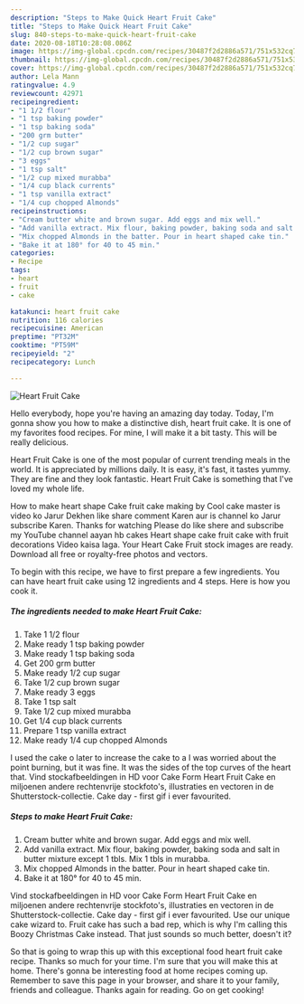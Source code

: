 ```yaml
---
description: "Steps to Make Quick Heart Fruit Cake"
title: "Steps to Make Quick Heart Fruit Cake"
slug: 840-steps-to-make-quick-heart-fruit-cake
date: 2020-08-18T10:28:08.086Z
image: https://img-global.cpcdn.com/recipes/30487f2d2886a571/751x532cq70/heart-fruit-cake-recipe-main-photo.jpg
thumbnail: https://img-global.cpcdn.com/recipes/30487f2d2886a571/751x532cq70/heart-fruit-cake-recipe-main-photo.jpg
cover: https://img-global.cpcdn.com/recipes/30487f2d2886a571/751x532cq70/heart-fruit-cake-recipe-main-photo.jpg
author: Lela Mann
ratingvalue: 4.9
reviewcount: 42971
recipeingredient:
- "1 1/2 flour"
- "1 tsp baking powder"
- "1 tsp baking soda"
- "200 grm butter"
- "1/2 cup sugar"
- "1/2 cup brown sugar"
- "3 eggs"
- "1 tsp salt"
- "1/2 cup mixed murabba"
- "1/4 cup black currents"
- "1 tsp vanilla extract"
- "1/4 cup chopped Almonds"
recipeinstructions:
- "Cream butter white and brown sugar. Add eggs and mix well."
- "Add vanilla extract. Mix flour, baking powder, baking soda and salt in butter mixture except 1 tbls. Mix 1 tbls in murabba."
- "Mix chopped Almonds in the batter. Pour in heart shaped cake tin."
- "Bake it at 180° for 40 to 45 min."
categories:
- Recipe
tags:
- heart
- fruit
- cake

katakunci: heart fruit cake 
nutrition: 116 calories
recipecuisine: American
preptime: "PT32M"
cooktime: "PT59M"
recipeyield: "2"
recipecategory: Lunch

---
```



![Heart Fruit Cake](https://img-global.cpcdn.com/recipes/30487f2d2886a571/751x532cq70/heart-fruit-cake-recipe-main-photo.jpg)

Hello everybody, hope you're having an amazing day today. Today, I'm gonna show you how to make a distinctive dish, heart fruit cake. It is one of my favorites food recipes. For mine, I will make it a bit tasty. This will be really delicious.

Heart Fruit Cake is one of the most popular of current trending meals in the world. It is appreciated by millions daily. It is easy, it's fast, it tastes yummy. They are fine and they look fantastic. Heart Fruit Cake is something that I've loved my whole life.

How to make heart shape Cake fruit cake making by Cool cake master is video ko Jarur Dekhen like share comment Karen aur is channel ko Jarur subscribe Karen. Thanks for watching Please do like shere and subscribe my YouTube channel aayan hb cakes Heart shape cake fruit cake with fruit decorations Video kaisa laga. Your Heart Cake Fruit stock images are ready. Download all free or royalty-free photos and vectors.


To begin with this recipe, we have to first prepare a few ingredients. You can have heart fruit cake using 12 ingredients and 4 steps. Here is how you cook it.

<!--inarticleads1-->

##### The ingredients needed to make Heart Fruit Cake:

1. Take 1 1/2 flour
1. Make ready 1 tsp baking powder
1. Make ready 1 tsp baking soda
1. Get 200 grm butter
1. Make ready 1/2 cup sugar
1. Take 1/2 cup brown sugar
1. Make ready 3 eggs
1. Take 1 tsp salt
1. Take 1/2 cup mixed murabba
1. Get 1/4 cup black currents
1. Prepare 1 tsp vanilla extract
1. Make ready 1/4 cup chopped Almonds


I used the cake o later to increase the cake to a I was worried about the point burning, but it was fine. It was the sides of the top curves of the heart that. Vind stockafbeeldingen in HD voor Cake Form Heart Fruit Cake en miljoenen andere rechtenvrije stockfoto&#39;s, illustraties en vectoren in de Shutterstock-collectie. Cake day - first gif i ever favourited. 

<!--inarticleads2-->

##### Steps to make Heart Fruit Cake:

1. Cream butter white and brown sugar. Add eggs and mix well.
1. Add vanilla extract. Mix flour, baking powder, baking soda and salt in butter mixture except 1 tbls. Mix 1 tbls in murabba.
1. Mix chopped Almonds in the batter. Pour in heart shaped cake tin.
1. Bake it at 180° for 40 to 45 min.


Vind stockafbeeldingen in HD voor Cake Form Heart Fruit Cake en miljoenen andere rechtenvrije stockfoto&#39;s, illustraties en vectoren in de Shutterstock-collectie. Cake day - first gif i ever favourited. Use our unique cake wizard to. Fruit cake has such a bad rep, which is why I&#39;m calling this Boozy Christmas Cake instead. That just sounds so much better, doesn&#39;t it? 

So that is going to wrap this up with this exceptional food heart fruit cake recipe. Thanks so much for your time. I'm sure that you will make this at home. There's gonna be interesting food at home recipes coming up. Remember to save this page in your browser, and share it to your family, friends and colleague. Thanks again for reading. Go on get cooking!
